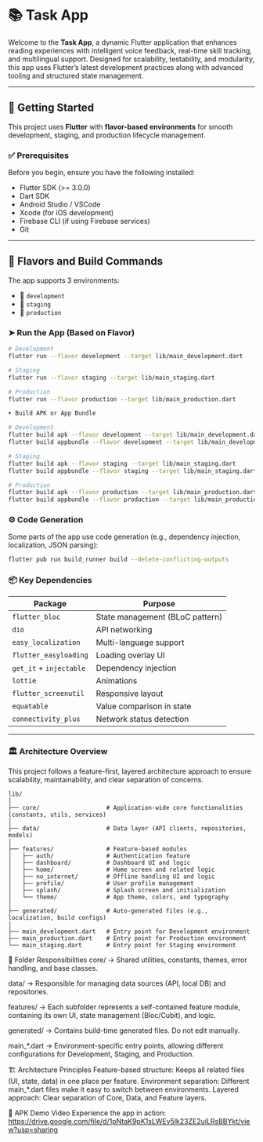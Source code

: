 # 📚 Task App

Welcome to the **Task App**, a dynamic Flutter application that enhances reading experiences with intelligent voice feedback, real-time skill tracking, and multilingual support. Designed for scalability, testability, and modularity, this app uses Flutter’s latest development practices along with advanced tooling and structured state management.

---

## 🚀 Getting Started

This project uses **Flutter** with **flavor-based environments** for smooth development, staging, and production lifecycle management.

### ✅ Prerequisites

Before you begin, ensure you have the following installed:

- Flutter SDK (>= 3.0.0)
- Dart SDK
- Android Studio / VSCode
- Xcode (for iOS development)
- Firebase CLI (if using Firebase services)
- Git

---

## 🧪 Flavors and Build Commands

The app supports 3 environments:

- 🔧 `development`
- 🚧 `staging`
- 🚀 `production`

### ➤ Run the App (Based on Flavor)

```bash
# Development
flutter run --flavor development --target lib/main_development.dart

# Staging
flutter run --flavor staging --target lib/main_staging.dart

# Production
flutter run --flavor production --target lib/main_production.dart

➤ Build APK or App Bundle

# Development
flutter build apk --flavor development --target lib/main_development.dart
flutter build appbundle --flavor development --target lib/main_development.dart

# Staging
flutter build apk --flavor staging --target lib/main_staging.dart
flutter build appbundle --flavor staging --target lib/main_staging.dart

# Production
flutter build apk --flavor production --target lib/main_production.dart
flutter build appbundle --flavor production --target lib/main_production.dart


```
### ⚙️ Code Generation
Some parts of the app use code generation (e.g., dependency injection, localization, JSON parsing):
```bash
flutter pub run build_runner build --delete-conflicting-outputs
```
### 📦 Key Dependencies
| Package                | Purpose                        |
| ---------------------- |--------------------------------|
| `flutter_bloc`         | State management (BLoC pattern) |
| `dio`                  | API networking                 |
| `easy_localization`    | Multi-language support         |
| `flutter_easyloading`  | Loading overlay UI             |
| `get_it` + `injectable` | Dependency injection           |
| `lottie`               | Animations                     |
| `flutter_screenutil`   | Responsive layout              |
| `equatable`            | Value comparison in state      |
| `connectivity_plus`    | Network status detection       | 
 -------------------------------------------------------------
### 🏛 Architecture Overview
This project follows a feature-first, layered architecture approach to ensure scalability, maintainability, and clear separation of concerns.
```plaintext
lib/
│
├── core/                   # Application-wide core functionalities (constants, utils, services)
│
├── data/                   # Data layer (API clients, repositories, models)
│
├── features/               # Feature-based modules
│   ├── auth/               # Authentication feature
│   ├── dashboard/          # Dashboard UI and logic
│   ├── home/               # Home screen and related logic          
│   ├── no_internet/        # Offline handling UI and logic
│   ├── profile/            # User profile management
│   ├── splash/             # Splash screen and initialization
│   └── theme/              # App theme, colors, and typography
│
├── generated/              # Auto-generated files (e.g., localization, build configs)
│
├── main_development.dart   # Entry point for Development environment
├── main_production.dart    # Entry point for Production environment
└── main_staging.dart       # Entry point for Staging environment
```
📂 Folder Responsibilities
core/ → Shared utilities, constants, themes, error handling, and base classes.

data/ → Responsible for managing data sources (API, local DB) and repositories.

features/ → Each subfolder represents a self-contained feature module, containing its own UI, state management (Bloc/Cubit), and logic.

generated/ → Contains build-time generated files. Do not edit manually.

main_*.dart → Environment-specific entry points, allowing different configurations for Development, Staging, and Production.

🏗 Architecture Principles
Feature-based structure: Keeps all related files (UI, state, data) in one place per feature.
Environment separation: Different main_*.dart files make it easy to switch between environments.
Layered approach: Clear separation of Core, Data, and Feature layers.

📱 APK Demo Video
Experience the app in action:
https://drive.google.com/file/d/1pNtaK9pK1sLWEv5lk23ZE2uiLRsBBYkt/view?usp=sharing
